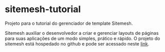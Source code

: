 # sitemesh-tutorial
Projeto para o tutorial do gerenciador de template Sitemesh.

Sitemesh auxiliar o desenvolvedor a criar e gerenciar layouts de páginas para suas aplicações de um modo simples, prático e rápido.
O projeto do sitemesh está hospedado no github e pode ser acessado neste <a href="https://github.com/sitemesh">link</a>.
